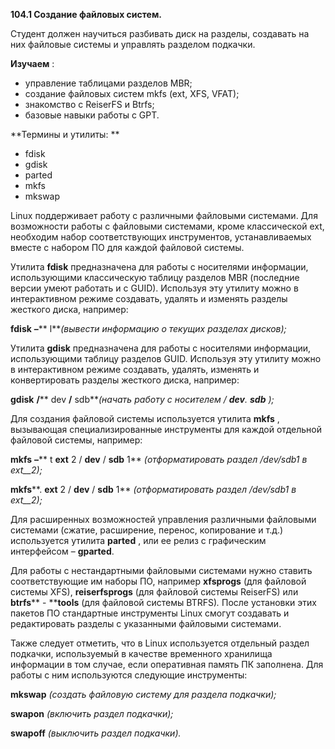 **104.1 Создание файловых систем.**

Студент должен научиться разбивать диск на разделы, создавать на них файловые системы и управлять разделом подкачки.

**Изучаем** :

- управление таблицами разделов MBR;
- создание файловых систем mkfs (ext, XFS, VFAT);
- знакомство с ReiserFS и Btrfs;
- базовые навыки работы с GPT.

**Термины и утилиты:       **

- fdisk
- gdisk
- parted
- mkfs
- mkswap

Linuх поддерживает работу с различными файловыми системами. Для возможности работы с файловыми системами, кроме классической ext, необходим набор соответствующих инструментов, устанавливаемых вместе с набором ПО для каждой файловой системы.

Утилита **fdisk** предназначена для работы с носителями информации, использующими классическую таблицу разделов MBR (последние версии умеют работать и с GUID). Используя эту утилиту можно в интерактивном режиме создавать, удалять и изменять разделы жесткого диска, например:

**fdisk**  **–**** l**_(вывести информацию о текущих разделах дисков);_

Утилита **gdisk** предназначена для работы с носителями информации, использующими таблицу разделов GUID. Используя эту утилиту можно в интерактивном режиме создавать, удалять, изменять и конвертировать разделы жесткого диска, например:

**gdisk**  **/**** dev ****/**** sdb**_(начать работу с носителем / __dev__. __sdb__ );_

Для создания файловой системы используется утилита **mkfs** , вызывающая специализированные инструменты для каждой отдельной файловой системы, например:

**mkfs**  **–**** t ****ext**** 2 / ****dev**** / ****sdb**** 1**  _(отформатировать раздел /dev/sdb1 в_ _ext__2);_

**mkfs****. ****ext**** 2 / ****dev**** / ****sdb**** 1**  _(отформатировать раздел /dev/sdb1 в_ _ext__2);_

Для расширенных возможностей управления различными файловыми системами (сжатие, расширение, перенос, копирование и т.д.) используется утилита **parted** , или ее релиз с графическим интерфейсом – **gparted**.

Для работы с нестандартными файловыми системами нужно ставить соответствующие им наборы ПО, например **xfsprogs** (для файловой системы XFS), **reiserfsprogs** (для файловой системы ReiserFS) или **btrfs**** - ****tools** (для файловой системы BTRFS)_._ После установки этих пакетов ПО стандартные инструменты Linux смогут создавать и редактировать разделы с указанными файловыми системами.

Также следует отметить, что в Linux используется отдельный раздел подкачки, используемый в качестве временного хранилища информации в том случае, если оперативная память ПК заполнена. Для работы с ним используются следующие инструменты:

**mkswap** _(создать файловую систему для раздела подкачки);_

**swapon** _(включить раздел подкачки);_

**swapoff** _(выключить раздел подкачки)._